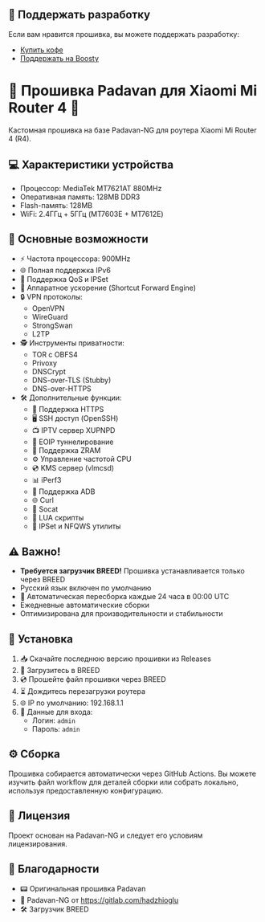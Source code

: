 ## 💝 Поддержать разработку

Если вам нравится прошивка, вы можете поддержать разработку:

- [Купить кофе](https://pay.cloudtips.ru/p/afb55f71)
- [Поддержать на Boosty](https://boosty.to/danayer)

# 🌟 Прошивка Padavan для Xiaomi Mi Router 4 📡

Кастомная прошивка на базе Padavan-NG для роутера Xiaomi Mi Router 4 (R4).

## 💻 Характеристики устройства
- Процессор: MediaTek MT7621AT 880MHz
- Оперативная память: 128MB DDR3
- Flash-память: 128MB
- WiFi: 2.4ГГц + 5ГГц (MT7603E + MT7612E)

## 🚀 Основные возможности
- ⚡ Частота процессора: 900MHz
- 🌐 Полная поддержка IPv6
- 🔄 Поддержка QoS и IPSet
- 🏃 Аппаратное ускорение (Shortcut Forward Engine)
- 🔒 VPN протоколы:
  - OpenVPN
  - WireGuard
  - StrongSwan
  - L2TP
- 🕵️ Инструменты приватности:
  - TOR с OBFS4
  - Privoxy
  - DNSCrypt
  - DNS-over-TLS (Stubby)
  - DNS-over-HTTPS
- 🛠️ Дополнительные функции:
  - 🔐 Поддержка HTTPS
  - 🖥️ SSH доступ (OpenSSH)
  - 📺 IPTV сервер XUPNPD
  - 🔗 EOIP туннелирование
  - 💾 Поддержка ZRAM
  - ⚙️ Управление частотой CPU
  - 💿 KMS сервер (vlmcsd)
  - 📊 iPerf3
  - 📱 Поддержка ADB
  - 🌐 Curl
  - 🔌 Socat
  - 📝 LUA скрипты
  - 🔧 IPSet и NFQWS утилиты

## ⚠️ Важно!
- **Требуется загрузчик BREED!** Прошивка устанавливается только через BREED
- Русский язык включен по умолчанию
- 🔄 Автоматическая пересборка каждые 24 часа в 00:00 UTC
- Ежедневные автоматические сборки
- Оптимизирована для производительности и стабильности

## 🔧 Установка
1. 📥 Скачайте последнюю версию прошивки из Releases
2. 🔄 Загрузитесь в BREED
3. 💿 Прошейте файл прошивки через BREED
4. ⏳ Дождитесь перезагрузки роутера
5. 🌐 IP по умолчанию: 192.168.1.1
6. 🔑 Данные для входа:
   - Логин: `admin`
   - Пароль: `admin`

## ⚙️ Сборка
Прошивка собирается автоматически через GitHub Actions. Вы можете изучить файл workflow для деталей сборки или собрать локально, используя предоставленную конфигурацию.

## 📜 Лицензия
Проект основан на Padavan-NG и следует его условиям лицензирования.

## 🙏 Благодарности
- 📟 Оригинальная прошивка Padavan
- 🔧 Padavan-NG от https://gitlab.com/hadzhioglu
- 🛠️ Загрузчик BREED
